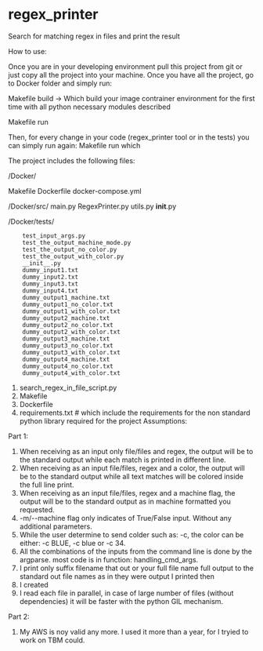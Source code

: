 # regex_printer
Search for matching regex in files and print the result


How to use:

Once you are in your developing environment pull this project from git or just copy all the project into your machine.
Once you have all the project, go to Docker folder and simply run:

Makefile build -> Which build your image contrainer environment for the first time with all python necessary modules described  

Makefile run

Then, for every change in your code (regex_printer tool or in the tests) you can simply run again:
Makefile run
which 


The project includes the following files:

/Docker/

Makefile
Dockerfile
docker-compose.yml

/Docker/src/
        main.py
        RegexPrinter.py
        utils.py
        __init__.py


/Docker/tests/

        test_input_args.py
        test_the_output_machine_mode.py
        test_the_output_no_color.py
        test_the_output_with_color.py
        __init__.py
        dummy_input1.txt
        dummy_input2.txt
        dummy_input3.txt
        dummy_input4.txt
        dummy_output1_machine.txt
        dummy_output1_no_color.txt
        dummy_output1_with_color.txt
        dummy_output2_machine.txt
        dummy_output2_no_color.txt
        dummy_output2_with_color.txt
        dummy_output3_machine.txt
        dummy_output3_no_color.txt
        dummy_output3_with_color.txt
        dummy_output4_machine.txt
        dummy_output4_no_color.txt
        dummy_output4_with_color.txt

1. search_regex_in_file_script.py
2. Makefile
3. Dockerfile
4. requirements.txt # which include the requirements for the non standard python library required for the project
Assumptions:

Part 1:

1. When receiving as an input only file/files and regex, the output will be to the standard output while each match is printed in different line.
2. When receiving as an input file/files, regex and a color, the output will be to the standard output while all text matches will be colored inside the full line print.
3. When receiving as an input file/files, regex and a machine flag, the output will be to the standard output as in machine formatted you requested.
4. -m/--machine flag only indicates of True/False input. Without any additional parameters.
5. While the user determine to send colder such as: -c, the color can be either: -c BLUE, -c blue or -c 34.
6. All the combinations of the inputs from the command line is done by the argparse. most code is in function: handling_cmd_args.
7. I print only suffix filename that out  or your full file name full output to the standard out file names as in they were  output I printed then
8. I created
9. I read each file in parallel, in case of large number of files (without dependencies) it will be faster with the python GIL mechanism.


Part 2:

1. My AWS is noy valid any more. I used it more than a year, for I tryied to work on TBM could.

